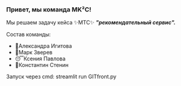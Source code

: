 ### Привет, мы команда MK²C!

Мы решаем задачу кейса ✨МТС✨  ***"рекомендательный сервис".***

Состав команды:
- 🤤Александра Игитова 
- 🤡Марк Зверев
- 😴Ксения Павлова
- 🤔Константин Стенин

Запуск через сmd:
streamlit run GITfront.py
